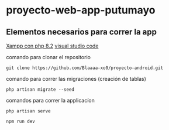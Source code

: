 # proyecto-web-app-putumayo

## Elementos necesarios para correr la app
[Xampp con php 8.2](https://sourceforge.net/projects/xampp/files/XAMPP%20Windows/8.2.4/xampp-windows-x64-8.2.4-0-VS16-installer.exe/download)
[visual studio code](https://code.visualstudio.com/)

comando para clonar el repositorio

```
git clone https://github.com/Blaaaa-xo0/proyecto-android.git
```

comando para correr las migraciones (creación de tablas)

```
php artisan migrate --seed
```

comandos para correr la applicacíon

```
php artisan serve
```

```
npm run dev
```
